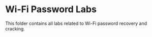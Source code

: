 # Wi-Fi Password Labs
This folder contains all labs related to Wi-Fi password recovery and cracking.
